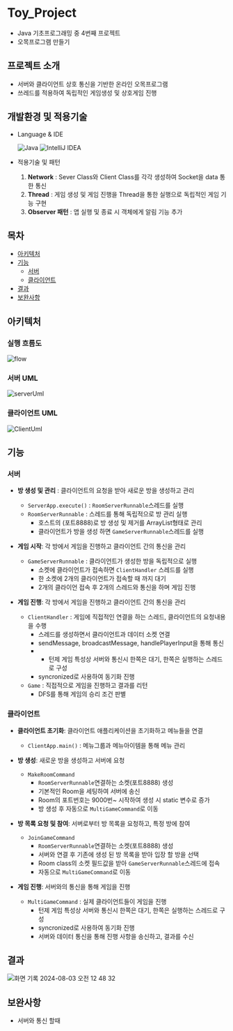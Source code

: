 # Toy_Project

- Java 기초프로그래밍 중 4번째 프로젝트
- 오목프로그램 만들기

## 프로젝트 소개

- 서버와 클라이언트 상호 통신을 기반한 온라인 오목프로그램
- 쓰레드를 적용하여 독립적인 게임생성 및 상호게임 진행

## 개발환경 및 적용기술

- Language & IDE</li>

  ![Java](https://img.shields.io/badge/java-%23ED8B00.svg?style=for-the-badge&logo=openjdk&logoColor=white) ![IntelliJ IDEA](https://img.shields.io/badge/IntelliJIDEA-000000.svg?style=for-the-badge&logo=intellij-idea&logoColor=white)
- 적용기술 및 패턴
    1) **Network** : Sever Class와 Client Class를 각각 생성하여 Socket을 data 통한 통신
    2) **Thread** : 게임 생성 및 게임 진행을 Thread을 통한 실행으로 독립적인 게임 기능 구현
    3) **Observer 패턴** : 앱 실행 및 종료 시 객체에게 알림 기능 추가

## 목차

- [아키텍처](#아키텍처)
- [기능](#기능)
    - [서버](#서버)
    - [클라이언트](#클라이언트)
- [결과](#결과)
- [보완사항](#보완사항)

## 아키텍처

### 실행 흐름도

![flow](https://github.com/user-attachments/assets/8df66959-f984-458d-b6cf-e2b56b4b5905)

### 서버 UML

![serverUml](https://github.com/user-attachments/assets/e4db89f5-6f28-42a8-9842-a71b6347ee07)

### 클라이언트 UML

![ClientUml](https://github.com/user-attachments/assets/eb51d57a-c1aa-4a03-ba36-26104c6266f5)

## 기능

### 서버

- **방 생성 및 관리** : 클라이언트의 요청을 받아 새로운 방을 생성하고 관리
    - `ServerApp.execute()` : `RoomServerRunnable`스레드를 실행
    - `RoomServerRunnable`  : 스레드를 통해 독립적으로 방 관리 실행
        - 호스트의 (포트8888)로 방 생성 및 제거를 ArrayList<Room>형태로 관리
        - 클라이언트가 방을 생성 하면 `GameServerRunnable`스레드를 실행

- **게임 시작**: 각 방에서 게임을 진행하고 클라이언트 간의 통신을 관리
    - `GameServerRunnable` : 클라이언트가 생성한 방을 독립적으로 실행
        - 소켓에 클라이언트가 접속하면 `ClientHandler` 스레드를 실행
        - 한 소켓에 2개의 클라이언트가 접속할 때 까지 대기
        - 2개의 클라이언 접속 후 2개의 스레드와 통신을 하며 게임 진행

- **게임 진행**: 각 방에서 게임을 진행하고 클라이언트 간의 통신을 관리
    - `ClientHandler` : 게임에 직접적인 연결을 하는 스레드, 클라이언트의 요청내용을 수행
        - 스레드를 생성하면서 클라이언트과 데이터 소켓 연결
        - sendMessage, broadcastMessage, handlePlayerInput을 통해 통신
        -
            - 턴제 게임 특성상 서버와 통신시 한쪽은 대기, 한쪽은 실행하는 스레드로 구성
        - syncronized로 사용하여 동기화 진행
    - `Game` : 직접적으로 게임을 진행하고 결과를 리턴
        - DFS를 통해 게임의 승리 조건 판별

### 클라이언트

- **클라이언트 초기화**: 클라이언트 애플리케이션을 초기화하고 메뉴들을 연결
    - `ClientApp.main()` : 메뉴그룹과 메뉴아이템을 통해 메뉴 관리

- **방 생성**: 새로운 방을 생성하고 서버에 요청
    - `MakeRoomCommand`
        - `RoomServerRunnable`연결하는 소켓(포트8888) 생성
        - 기본적인 Room을 세팅하여 서버에 송신
        - Room의 포트번호는 9000번~ 시작하여 생성 시 static 변수로 증가
        - 방 생성 후 자동으로 `MultiGameCommand`로 이동

- **방 목록 요청 및 참여**: 서버로부터 방 목록을 요청하고, 특정 방에 참여
    - `JoinGameCommand`
        - `RoomServerRunnable`연결하는 소켓(포트8888) 생성
        - 서버와 연결 후 기존에 생성 된 방 목록을 받아 입장 할 방을 선택
        - Room class의 소켓 필드값을 받아 `GameServerRunnable`스레드에 접속
        - 자동으로 `MultiGameCommand`로 이동


- **게임 진행**: 서버와의 통신을 통해 게임을 진행
    - `MultiGameCommand` : 실제 클라이언트들이 게임을 진행
        - 턴제 게임 특성상 서버와 통신시 한쪽은 대기, 한쪽은 실행하는 스레드로 구성
        - syncronized로 사용하여 동기화 진행
        - 서버와 데이터 통신을 통해 진행 사항을 송신하고, 결과를 수신

## 결과

![화면 기록 2024-08-03 오전 12 48 32](https://github.com/user-attachments/assets/a605a9ea-237a-4389-aa3b-56e7959ee7cb)

## 보완사항

- 서버와 통신 할때 
